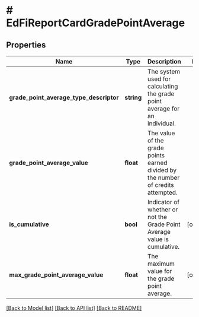 # # EdFiReportCardGradePointAverage

## Properties

Name | Type | Description | Notes
------------ | ------------- | ------------- | -------------
**grade_point_average_type_descriptor** | **string** | The system used for calculating the grade point average for an individual. |
**grade_point_average_value** | **float** | The value of the grade points earned divided by the number of credits attempted. |
**is_cumulative** | **bool** | Indicator of whether or not the Grade Point Average value is cumulative. | [optional]
**max_grade_point_average_value** | **float** | The maximum value for the grade point average. | [optional]

[[Back to Model list]](../../README.md#models) [[Back to API list]](../../README.md#endpoints) [[Back to README]](../../README.md)
